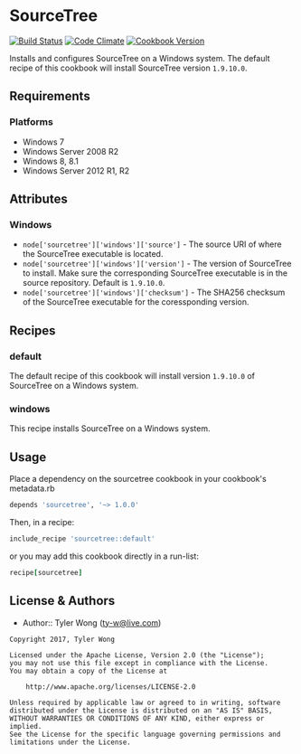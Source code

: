 # SourceTree
[![Build Status](https://travis-ci.org/T-Wong/sourcetree.svg?branch=master)](https://travis-ci.org/T-Wong/sourcetree) [![Code Climate](https://codeclimate.com/github/T-Wong/sourcetree/badges/gpa.svg)](https://codeclimate.com/github/T-Wong/sourcetree) [![Cookbook Version](https://img.shields.io/cookbook/v/sourcetree.svg)](https://supermarket.chef.io/cookbooks/sourcetree)

Installs and configures SourceTree on a Windows system. The default recipe of this cookbook will install SourceTree version `1.9.10.0`.

## Requirements
### Platforms
* Windows 7
* Windows Server 2008 R2
* Windows 8, 8.1
* Windows Server 2012 R1, R2

## Attributes
### Windows
* `node['sourcetree']['windows']['source']` - The source URI of where the SourceTree executable is located.
* `node['sourcetree']['windows']['version']` - The version of SourceTree to install. Make sure the corresponding SourceTree executable is in the source repository. Default is `1.9.10.0`.
* `node['sourcetree']['windows']['checksum']` - The SHA256 checksum of the SourceTree executable for the coressponding version.

## Recipes
### default
The default recipe of this cookbook will install version `1.9.10.0` of SourceTree on a Windows system.

### windows
This recipe installs SourceTree on a Windows system.

## Usage
Place a dependency on the sourcetree cookbook in your cookbook's metadata.rb

```ruby
depends 'sourcetree', '~> 1.0.0'
```

Then, in a recipe:

```ruby
include_recipe 'sourcetree::default'
```

or you may add this cookbook directly in a run-list:

```ruby
recipe[sourcetree]
```

## License & Authors
- Author:: Tyler Wong ([ty-w@live.com](mailto:ty-w@live.com))

```text
Copyright 2017, Tyler Wong

Licensed under the Apache License, Version 2.0 (the "License");
you may not use this file except in compliance with the License.
You may obtain a copy of the License at

    http://www.apache.org/licenses/LICENSE-2.0

Unless required by applicable law or agreed to in writing, software
distributed under the License is distributed on an "AS IS" BASIS,
WITHOUT WARRANTIES OR CONDITIONS OF ANY KIND, either express or implied.
See the License for the specific language governing permissions and
limitations under the License.
```

